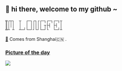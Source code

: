 ## 👋   hi there, welcome to my github ~ 
```
╦┌┬┐  ┬  ┌─┐┌┐┌┌─┐┌─┐┌─┐┬
║│││  │  │ │││││ ┬├┤ ├┤ │
╩┴ ┴  ┴─┘└─┘┘└┘└─┘└  └─┘┴
```

[👾](https://www.crlf1.xyz)  Comes from Shanghai🇨🇳 . 


### [Picture of the day](https://en.wikipedia.org/wiki/Wikipedia:Picture_of_the_day)


![](https://upload.wikimedia.org/wikipedia/commons/thumb/b/b1/Japanese_white-eye_at_Tenn%C5%8Dji_Park_in_Osaka%2C_January_2016_III.jpg/800px-Japanese_white-eye_at_Tenn%C5%8Dji_Park_in_Osaka%2C_January_2016_III.jpg)
